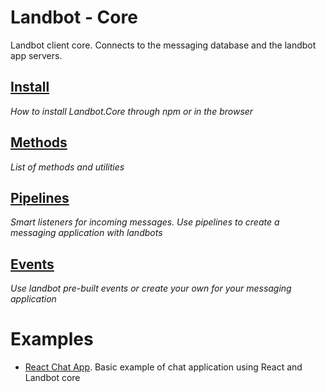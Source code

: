 # Landbot - Core

Landbot client core. Connects to the messaging database and the landbot app servers.

## [Install](./install.md)

_How to install Landbot.Core through npm or in the browser_

## [Methods](./methods.md)

_List of methods and utilities_

## [Pipelines](./pipelines.md)

_Smart listeners for incoming messages. Use pipelines to create a messaging application with landbots_

## [Events](./events.md)

_Use landbot pre-built events or create your own for your messaging application_

# Examples

- [React Chat App](./examples/react-chat-app/). Basic example of chat application using React and Landbot core
